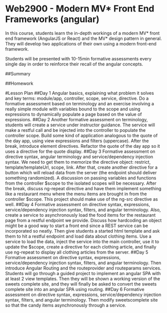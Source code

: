 # Web2900 - Modern MV* Front End Frameworks (angular)

In this course, students learn the in-depth workings of a modern MV* front end framework (AngularJS or React) and the MV* design pattern in general. They will develop two applications of their own using a modern front-end framework.

Students will be presented with 10-15min formative assessments every single day in order to reinforce their recall of the angular concepts.

##Summary


##Homework


#Lesson Plan
##Day 1
Angular basics, explaining what problem it solves and key terms: module/app, controller, scope, service, directive.
Do a formative assessment based on terminology and an exercise involving a really simple module with variables bound to the scope and using expressions to dynamically populate a page based on the value of expressions.
##Day 2
Another formative assessment on terminology, students will create a service under instructor guidance. The service will make a restful call and be injected into the controller to populate the controller scope. Build some kind of application analogous to the quote of the day app, using view expressions and filters (uppercase). After the break, introduce element directives. Refactor the quote of the day app so it uses a directive for the quote display.
##Day 3
Formative assessment on directive syntax, angular terminology and service/dependency injection syntax. We need to get them to memorize the directive object: restrict, template/templateUrl, scope, link. After that, create another directive for a button which will reload data from the server (the endpoint should deliver something randomized). A discussion on passing variables and functions from the controller $scope to the isolated scopes will be necessary. After the break, discuss ng-repeat directive and have them implement something like a restaurant menu where the menu items are brought in from the controller $scope. This project should make use of the ng-src directive as well.
##Day 4
Formative assessment on directive syntax, expressions, service/dependency injection syntax, filters, and angular terminology. Also, create a service to asynchronously load the food items for the restaurant page from a restful endpoint we provide. Discuss how hardcoding an object might be a good way to start a front end since a REST service can be incorporated so neatly. Then give students a started html template and ask them to hit a restful endpoint and load data about clothing items. Use a service to load the data, inject the service into the main controller, use it to update the $scope, create a directive for each clothing article, and finally use ng-repeat to display all clothing articles from the server.
##Day 5
Formative assessment on directive syntax, expressions, service/dependency injection syntax, filters, and angular terminology. Then introduce Angular Routing and the routeprovider and routeparams services. Students will go through a guided project to implement an angular SPA with at least 2 view templates. Then they will be shown a working version of the sweets complete site, and they will finally be asked to convert the sweets complete site into an angular SPA using routing.
##Day 6
Formative assessment on directive syntax, expressions, service/dependency injection syntax, filters, and angular terminology. Then modify sweetscomplete site so that the candy items asynchronously through a service.
